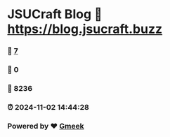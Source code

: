 # JSUCraft Blog :link: https://blog.jsucraft.buzz 
### :page_facing_up: [7](https://blog.jsucraft.buzz/tag.html) 
### :speech_balloon: 0 
### :hibiscus: 8236 
### :alarm_clock: 2024-11-02 14:44:28 
### Powered by :heart: [Gmeek](https://github.com/Meekdai/Gmeek)
